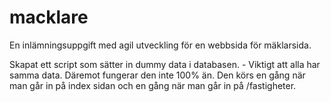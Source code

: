 
# macklare
En inlämningsuppgift med agil utveckling för en webbsida för mäklarsida.


Skapat ett script som sätter in dummy data i databasen. - Viktigt att alla har samma data. Däremot fungerar den inte 100% än. 
Den körs en gång när man går in på index sidan och en gång när man går in på /fastigheter. 
